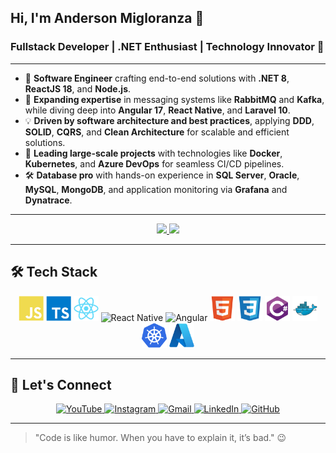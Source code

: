 ## Hi, I'm Anderson Migloranza 👋  
### Fullstack Developer | .NET Enthusiast | Technology Innovator 🚀

---

- 🔭 **Software Engineer** crafting end-to-end solutions with **.NET 8**, **ReactJS 18**, and **Node.js**.
- 🌱 **Expanding expertise** in messaging systems like **RabbitMQ** and **Kafka**, while diving deep into **Angular 17**, **React Native**, and **Laravel 10**.
- 💡 **Driven by software architecture and best practices**, applying **DDD**, **SOLID**, **CQRS**, and **Clean Architecture** for scalable and efficient solutions.
- 🚀 **Leading large-scale projects** with technologies like **Docker**, **Kubernetes**, and **Azure DevOps** for seamless CI/CD pipelines.
- 🛠️ **Database pro** with hands-on experience in **SQL Server**, **Oracle**, **MySQL**, **MongoDB**, and application monitoring via **Grafana** and **Dynatrace**.

---

<div align="center">
  <a href="https://github.com/andersondfm">
    <img height="180em" src="https://github-readme-stats.vercel.app/api?username=andersondfm&show_icons=true&theme=radical"/>
    <img height="180em" src="https://github-readme-stats.vercel.app/api/top-langs/?username=andersondfm&layout=compact&langs_count=7&theme=radical"/>
  </a>
</div>

---

## 🛠️ Tech Stack
<div align="center">
  <img src="https://raw.githubusercontent.com/devicons/devicon/master/icons/javascript/javascript-plain.svg" alt="JavaScript" height="40" width="40">
  <img src="https://raw.githubusercontent.com/devicons/devicon/master/icons/typescript/typescript-plain.svg" alt="TypeScript" height="40" width="40">
  <img src="https://raw.githubusercontent.com/devicons/devicon/master/icons/react/react-original.svg" alt="ReactJS" height="40" width="40">
  <img src="https://cdn.jsdelivr.net/gh/devicons/devicon/icons/react/react-original.svg" alt="React Native" height="40" width="40">
  <img src="https://cdn.jsdelivr.net/gh/devicons/devicon/icons/angularjs/angularjs-original.svg" alt="Angular" height="40" width="40">
  <img src="https://raw.githubusercontent.com/devicons/devicon/master/icons/html5/html5-original.svg" alt="HTML5" height="40" width="40">
  <img src="https://raw.githubusercontent.com/devicons/devicon/master/icons/css3/css3-original.svg" alt="CSS3" height="40" width="40">
  <img src="https://raw.githubusercontent.com/devicons/devicon/master/icons/csharp/csharp-original.svg" alt="C#" height="40" width="40">
  <img src="https://raw.githubusercontent.com/devicons/devicon/master/icons/docker/docker-original.svg" alt="Docker" height="40" width="40">
  <img src="https://raw.githubusercontent.com/devicons/devicon/master/icons/kubernetes/kubernetes-plain.svg" alt="Kubernetes" height="40" width="40">
  <img src="https://raw.githubusercontent.com/devicons/devicon/master/icons/azure/azure-original.svg" alt="Azure DevOps" height="40" width="40">
</div>

---

## 📢 Let's Connect
<div align="center">
  <a href="https://www.youtube.com/user/Andersondfm" target="_blank">
    <img src="https://img.shields.io/badge/YouTube-FF0000?style=for-the-badge&logo=youtube&logoColor=white" alt="YouTube">
  </a>
  <a href="https://instagram.com/andersondfm" target="_blank">
    <img src="https://img.shields.io/badge/Instagram-E4405F?style=for-the-badge&logo=instagram&logoColor=white" alt="Instagram">
  </a>
  <a href="mailto:anderson.migloranza@gmail.com">
    <img src="https://img.shields.io/badge/Gmail-D14836?style=for-the-badge&logo=gmail&logoColor=white" alt="Gmail">
  </a>
  <a href="https://www.linkedin.com/in/anderson-de-freitas-migloranza-97096033/)" target="_blank">
    <img src="https://img.shields.io/badge/LinkedIn-0077B5?style=for-the-badge&logo=linkedin&logoColor=white" alt="LinkedIn">
  </a>
  <a href="https://github.com/andersondfm" target="_blank">
    <img src="https://img.shields.io/badge/GitHub-100000?style=for-the-badge&logo=github&logoColor=white" alt="GitHub">
  </a>
</div>

---

> "Code is like humor. When you have to explain it, it’s bad." 😉
